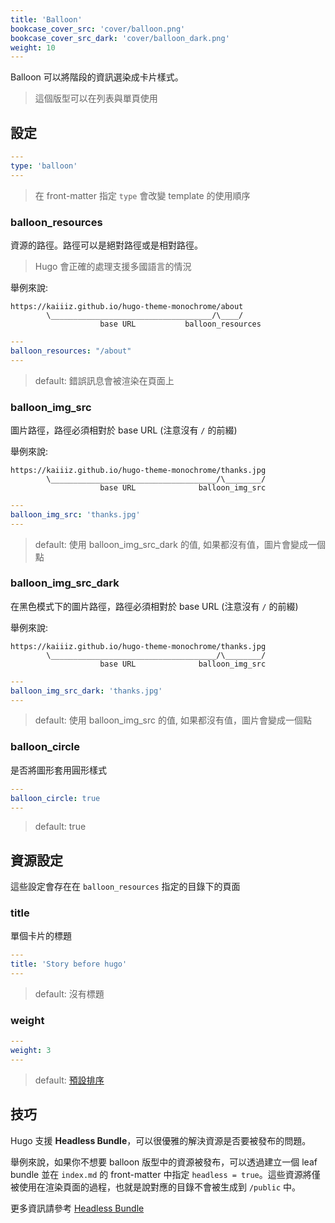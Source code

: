 ```yaml
---
title: 'Balloon'
bookcase_cover_src: 'cover/balloon.png'
bookcase_cover_src_dark: 'cover/balloon_dark.png'
weight: 10
---
```


Balloon 可以將階段的資訊選染成卡片樣式。

> 這個版型可以在列表與單頁使用

## 設定

```yaml
---
type: 'balloon'
---
```

> 在 front-matter 指定 `type` 會改變 template 的使用順序

### balloon_resources

資源的路徑。路徑可以是絕對路徑或是相對路徑。

> Hugo 會正確的處理支援多國語言的情況

舉例來說:

```
https://kaiiiz.github.io/hugo-theme-monochrome/about
        \____________________________________/\____/
                    base URL           balloon_resources
```

```yaml
---
balloon_resources: "/about"
---
```

> default: 錯誤訊息會被渲染在頁面上

### balloon_img_src

圖片路徑，路徑必須相對於 base URL (注意沒有 `/` 的前綴)

舉例來說:

```
https://kaiiiz.github.io/hugo-theme-monochrome/thanks.jpg
        \_____________________________________/\________/
                    base URL              balloon_img_src
```

```yaml
---
balloon_img_src: 'thanks.jpg'
---
```

> default: 使用 balloon_img_src_dark 的值, 如果都沒有值，圖片會變成一個點

### balloon_img_src_dark

在黑色模式下的圖片路徑，路徑必須相對於 base URL (注意沒有 `/` 的前綴)

舉例來說:

```
https://kaiiiz.github.io/hugo-theme-monochrome/thanks.jpg
        \_____________________________________/\________/
                    base URL              balloon_img_src
```

```yaml
---
balloon_img_src_dark: 'thanks.jpg'
---
```

> default: 使用 balloon_img_src 的值, 如果都沒有值，圖片會變成一個點

### balloon_circle

是否將圖形套用圓形樣式

```yaml
---
balloon_circle: true
---
```

> default: true

## 資源設定

這些設定會存在在 `balloon_resources` 指定的目錄下的頁面

### title

單個卡片的標題

```yaml
---
title: 'Story before hugo'
---
```

> default: 沒有標題

### weight

```yaml
---
weight: 3
---
```

> default: [預設排序](https://gohugo.io/templates/lists/#order-content)

## 技巧

Hugo 支援 **Headless Bundle**，可以很優雅的解決資源是否要被發布的問題。

舉例來說，如果你不想要 balloon 版型中的資源被發布，可以透過建立一個 leaf bundle 並在 `index.md` 的 front-matter 中指定 `headless = true`。這些資源將僅被使用在渲染頁面的過程，也就是說對應的目錄不會被生成到 `/public` 中。

更多資訊請參考 [Headless Bundle](https://gohugo.io/content-management/page-bundles/#headless-bundle)
